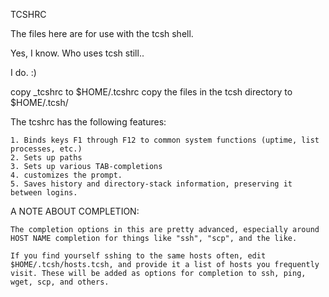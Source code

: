 TCSHRC

The files here are for use with the tcsh shell.

Yes, I know. Who uses tcsh still..

I do. :)

copy _tcshrc to $HOME/.tcshrc
copy the files in the tcsh directory to $HOME/.tcsh/


The tcshrc has the following features:

	1. Binds keys F1 through F12 to common system functions (uptime, list processes, etc.)
	2. Sets up paths 
	3. Sets up various TAB-completions
	4. customizes the prompt.
	5. Saves history and directory-stack information, preserving it between logins.


A NOTE ABOUT COMPLETION:
	
	The completion options in this are pretty advanced, especially around HOST NAME completion for things like "ssh", "scp", and the like.

	If you find yourself sshing to the same hosts often, edit $HOME/.tcsh/hosts.tcsh, and provide it a list of hosts you frequently visit. These will be added as options for completion to ssh, ping, wget, scp, and others.


